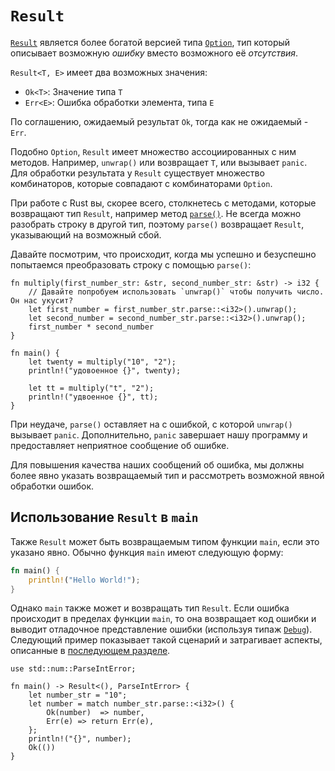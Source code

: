 # `Result`

[`Result`](https://doc.rust-lang.org/std/result/enum.Result.html) является более богатой версией типа [`Option`](https://doc.rust-lang.org/std/option/enum.Option.html), тип который описывает возможную *ошибку* вместо возможного её *отсутствия*.

`Result<T, E>` имеет два возможных значения:

- `Ok<T>`: Значение типа `T`
- `Err<E>`: Ошибка обработки элемента, типа `E`

По соглашению, ожидаемый результат `Ok`, тогда как не ожидаемый - `Err`.

Подобно `Option`, `Result` имеет множество ассоциированных с ним методов. Например, `unwrap()` или возвращает `T`, или вызывает `panic`. 
Для обработки результата у `Result` существует множество комбинаторов, которые совпадают с комбинаторами `Option`.

При работе с Rust вы, скорее всего, столкнетесь с методами, которые возвращают тип `Result`, например метод [`parse()`](https://doc.rust-lang.org/std/primitive.str.html#method.parse). Не всегда
можно разобрать строку в другой тип, поэтому `parse()` возвращает `Result`, указывающий на возможный сбой.

Давайте посмотрим, что происходит, когда мы успешно и безуспешно попытаемся преобразовать строку с помощью `parse()`:

```rust,editable,ignore,mdbook-runnable
fn multiply(first_number_str: &str, second_number_str: &str) -> i32 {
    // Давайте попробуем использовать `unwrap()` чтобы получить число. Он нас укусит?
    let first_number = first_number_str.parse::<i32>().unwrap();
    let second_number = second_number_str.parse::<i32>().unwrap();
    first_number * second_number
}

fn main() {
    let twenty = multiply("10", "2");
    println!("удовоенное {}", twenty);

    let tt = multiply("t", "2");
    println!("удвоенное {}", tt);
}
```

При неудаче, `parse()` оставляет на с ошибкой, с 
которой `unwrap()` вызывает `panic`. Дополнительно, `panic` завершает нашу программу и 
предоставляет неприятное сообщение об ошибке.

Для повышения качества наших сообщений об ошибка, мы должны более явно указать возвращаемый тип и рассмотреть возможной явной обработки ошибок.

## Использование `Result` в `main`

Также `Result` может быть возвращаемым типом функции `main`, если это указано явно. Обычно функция `main` имеют следующую форму:

```rust
fn main() {
    println!("Hello World!");
}
```

Однако `main` также может и возвращать тип `Result`. Если ошибка происходит в пределах функции `main`, то она возвращает код ошибки и выводит отладочное представление ошибки (используя типаж [`Debug`](https://doc.rust-lang.org/std/fmt/trait.Debug.html)). Следующий пример показывает такой сценарий и затрагивает аспекты, описанные в [последующем разделе](result/early_returns.md).

```rust,editable
use std::num::ParseIntError;

fn main() -> Result<(), ParseIntError> {
    let number_str = "10";
    let number = match number_str.parse::<i32>() {
        Ok(number)  => number,
        Err(e) => return Err(e),
    };
    println!("{}", number);
    Ok(())
}
```
